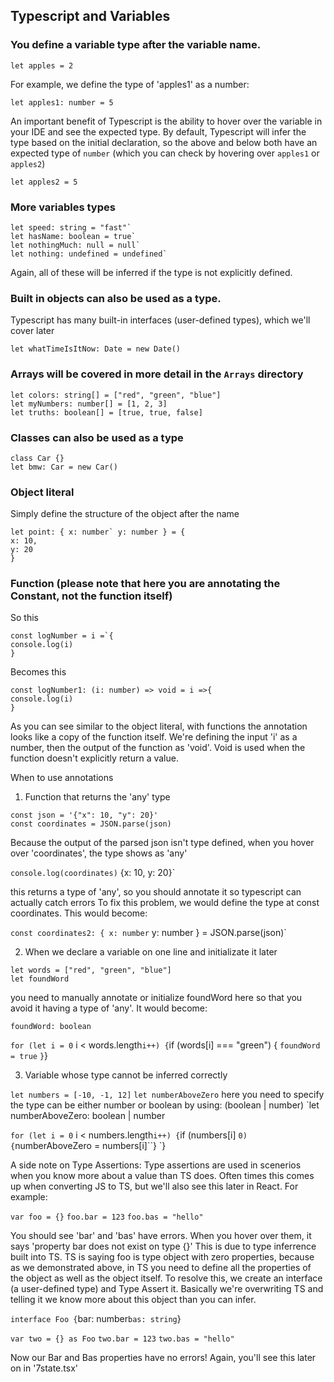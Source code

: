 ## Typescript and Variables

### You define a variable type after the variable name.

`let apples = 2`

For example, we define the type of 'apples1' as a number:

`let apples1: number = 5`

An important benefit of Typescript is the ability to hover over the variable in your IDE and see the expected type. By default, Typescript will infer the type based on the initial declaration, so the above and below both have an expected type of `number` (which you can check by hovering over `apples1` or `apples2`)

`let apples2 = 5`

### More variables types

```
let speed: string = "fast"`
let hasName: boolean = true`
let nothingMuch: null = null`
let nothing: undefined = undefined`
```

Again, all of these will be inferred if the type is not explicitly defined.

### Built in objects can also be used as a type.

Typescript has many built-in interfaces (user-defined types), which we'll cover later

`let whatTimeIsItNow: Date = new Date()`

### Arrays will be covered in more detail in the `Arrays` directory

```
let colors: string[] = ["red", "green", "blue"]
let myNumbers: number[] = [1, 2, 3]
let truths: boolean[] = [true, true, false]
```

### Classes can also be used as a type

```
class Car {}
let bmw: Car = new Car()
```

### Object literal

Simply define the structure of the object after the name

```
let point: { x: number` y: number } = {
x: 10,
y: 20
}
```

### Function (please note that here you are annotating the Constant, not the function itself)

So this

```
const logNumber = i =`{
console.log(i)
}
```

Becomes this

```
const logNumber1: (i: number) => void = i =>{
console.log(i)
}
```

As you can see similar to the object literal, with functions the annotation looks like a copy of the function itself.
We're defining the input 'i' as a number, then the output of the function as 'void'. Void is used when the function doesn't explicitly return a value.

When to use annotations

1. Function that returns the 'any' type

```
const json = '{"x": 10, "y": 20}'
const coordinates = JSON.parse(json)
```

Because the output of the parsed json isn't type defined, when you hover over 'coordinates', the type shows as 'any'

`console.log(coordinates)` {x: 10, y: 20}`

this returns a type of 'any', so you should annotate it so typescript can actually catch errors
To fix this problem, we would define the type at const coordinates. This would become:

`const coordinates2: { x: number` y: number } = JSON.parse(json)`

2. When we declare a variable on one line and initializate it later

```
let words = ["red", "green", "blue"]
let foundWord
```

you need to manually annotate or initialize foundWord here so that you avoid it having a type of 'any'.
It would become:

`foundWord: boolean`

`for (let i = 0` i < words.length`i++) {`if (words[i] === "green") {
`foundWord = true`
`}`}

3. Variable whose type cannot be inferred correctly

`let numbers = [-10, -1, 12]`
`let numberAboveZero` here you need to specify the type can be either number or boolean by using: (boolean | number)
`let numberAboveZero: boolean | number

`for (let i = 0` i < numbers.length`i++) {`if (numbers[i] `0) {`numberAboveZero = numbers[i]``}
`}

A side note on Type Assertions:
Type assertions are used in scenerios when you know more about a value than TS does. Often times this comes up when converting JS to TS,
but we'll also see this later in React. For example:

`var foo = {}`
`foo.bar = 123`
`foo.bas = "hello"`

You should see 'bar' and 'bas' have errors. When you hover over them, it says 'property bar does not exist on type {}'
This is due to type inferrence built into TS. TS is saying foo is type object with zero properties, because as we demonstrated above,
in TS you need to define all the properties of the object as well as the object itself.
To resolve this, we create an interface (a user-defined type) and Type Assert it. Basically we're overwriting TS and telling it
we know more about this object than you can infer.

`interface Foo {`bar: number`bas: string`}

`var two = {} as Foo`
`two.bar = 123`
`two.bas = "hello"`

Now our Bar and Bas properties have no errors! Again, you'll see this later on in '7state.tsx'
